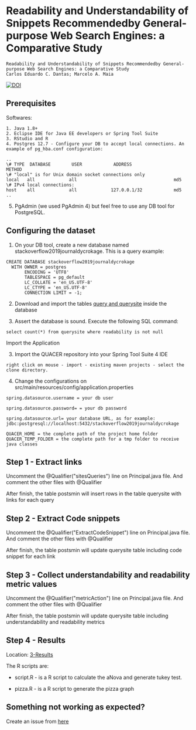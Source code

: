 Readability and Understandability of Snippets Recommendedby General-purpose Web Search Engines: a Comparative Study
=========================================================================================

```
Readability and Understandability of Snippets Recommendedby General-purpose Web Search Engines: a Comparative Study
Carlos Eduardo C. Dantas; Marcelo A. Maia
```

[![DOI](https://zenodo.org/badge/138428994.svg)](https://zenodo.org/record/5544535#.YR8B4DrQ9H6)

Prerequisites
-----------------------------------------------------------

Softwares:

```
1. Java 1.8+
2. Eclipse IDE for Java EE developers or Spring Tool Suite
3. RStudio and R
4. Postgres 12.7 - Configure your DB to accept local connections. An example of pg_hba.conf configuration:
```

```
..
\# TYPE  DATABASE        USER            ADDRESS                 METHOD
\# "local" is for Unix domain socket connections only
local   all             all                                     md5
\# IPv4 local connections:
host    all             all             127.0.0.1/32            md5
..
```

5. PgAdmin (we used PgAdmin 4) but feel free to use any DB tool for PostgreSQL.


Configuring the dataset
-----------------------------------------------------------

1. On your DB tool, create a new database named stackoverflow2019journaldycrokage. This is a query example:

```
CREATE DATABASE stackoverflow2019journaldycrokage
  WITH OWNER = postgres
       ENCODING = 'UTF8'
       TABLESPACE = pg_default
       LC_COLLATE = 'en_US.UTF-8'
       LC_CTYPE = 'en_US.UTF-8'
       CONNECTION LIMIT = -1;
```
2. Download and import the tables [query and querysite](https://github.com/carloseduardoxp/AeSir2021-reproduction-kit/tree/master/1-tables) inside the database

3. Assert the database is sound. Execute the following SQL command: 
    
```
select count(*) from querysite where readability is not null
```

Import the Application 

3. Import the QUACER repository into your Spring Tool Suite 4 IDE 

```
right click on mouse - import - existing maven projects - select the clone directory.
```

4. Change the configurations on src/main/resources/config/application.properties

```
spring.datasource.username = your db user

spring.datasource.password= = your db password

spring.datasource.url= your database URL, as for example: jdbc:postgresql://localhost:5432/stackoverflow2019journaldycrokage

QUACER_HOME = the complete path of the project home folder 
QUACER_TEMP_FOLDER = the complete path for a tmp folder to receive java classes
```

Step 1 - Extract links 
-----------------------------------------------------------

Uncomment the @Qualifier("sitesQueries") line on Principal.java file. And comment the other files with  @Qualifier

After finish, the table postsmin will insert rows in the table querysite with links for each query

Step 2 - Extract Code snippets 
-----------------------------------------------------------

Uncomment the @Qualifier("ExtractCodeSnippet") line on Principal.java file. And comment the other files with  @Qualifier

After finish, the table postsmin will update querysite table including code snippet for each link

Step 3 - Collect understandability and readability metric values
-----------------------------------------------------------

Uncomment the @Qualifier("metricAction") line on Principal.java file. And comment the other files with  @Qualifier

After finish, the table postsmin will update querysite table including understandability and readability metrics

Step 4 - Results
-----------------------------------------------------------

Location: [3-Results](https://github.com/carloseduardoxp/AeSir2021-reproduction-kit/tree/master/3-Results)


The R scripts are:

- script.R - is a R script to calculate the aNova and generate tukey test.

- pizza.R - is a R script to generate the pizza graph


Something not working as expected?
------------------------------------------------------------------------
Create an issue from [here](https://github.com/carloseduardoxp/AeSir2021-reproduction-kit/issues/new)
